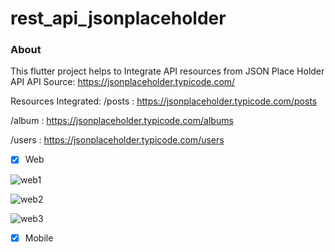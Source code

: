 # rest_api_jsonplaceholder

### About
This flutter project helps to Integrate API resources from JSON Place Holder API
API Source: https://jsonplaceholder.typicode.com/

Resources Integrated:
/posts  :  https://jsonplaceholder.typicode.com/posts

/album  :  https://jsonplaceholder.typicode.com/albums

/users  : https://jsonplaceholder.typicode.com/users



- [x] Web


![web1](https://user-images.githubusercontent.com/61213263/166064133-e304b513-8485-45c0-a21d-d923edf7329c.png)


![web2](https://user-images.githubusercontent.com/61213263/166064142-6028df0c-2f4c-4aab-848b-2fe6d8009346.png)


![web3](https://user-images.githubusercontent.com/61213263/166067711-1f2e5e42-3584-4227-9243-f1dba860e985.png)



- [x] Mobile







